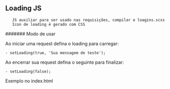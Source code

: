 ## Loading JS

       JS auxiliar para ser usado nas requisições, compilar o loagins.scss
       Icon de loading é gerado com CSS
       
####### Modo de usar

Ao iniciar uma request defina o loading para carregar:

    - setLoading(true, 'Sua mensagem de teste');
    
Ao encerrar sua request defina o seguinte para finalizar:

    - setLoading(false);      
    
Exemplo no index.html         

